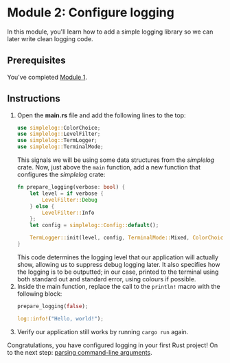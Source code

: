 # Module 2: Configure logging

In this module, you'll learn how to add a simple logging library so we can later write clean logging code.

## Prerequisites

You've completed [Module 1](./step-by-step-1.md).

## Instructions

1. Open the **main.rs** file and add the following lines to the top:
   ```rs
   use simplelog::ColorChoice;
   use simplelog::LevelFilter;
   use simplelog::TermLogger;
   use simplelog::TerminalMode;
   ```
   This signals we will be using some data structures from the _simplelog_ crate.
   Now, just above the `main` function, add a new function that configures the _simplelog_ crate:
   ```rs
   fn prepare_logging(verbose: bool) {
       let level = if verbose {
           LevelFilter::Debug
       } else {
           LevelFilter::Info
       };
       let config = simplelog::Config::default();

       TermLogger::init(level, config, TerminalMode::Mixed, ColorChoice::Auto).unwrap();
   }
   ```
   This code determines the logging level that our application will actually show, allowing us to suppress debug logging later.
   It also specifies how the logging is to be outputted; in our case, printed to the terminal using both standard out and standard error, using colours if possible.
2. Inside the main function, replace the call to the `println!` macro with the following block:
   ```rs
   prepare_logging(false);

   log::info!("Hello, world!");
   ```
3. Verify our application still works by running `cargo run` again.

Congratulations, you have configured logging in your first Rust project!
On to the next step: [parsing command-line arguments](./step-by-step-3.md).

